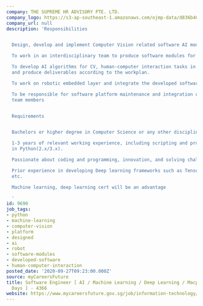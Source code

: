 ```yaml
---
company: THE SUPREME HR ADVISORY PTE. LTD.
company_logo: https://s3-ap-southeast-1.amazonaws.com/ojmp-data/d836b409d701b9d1c19b3db2d7458e62/supreme-hr-advisory.jpg
company_url: null
description: 'Responsibilities


  Design, develop and implement Computer Vision related software AI modules.

  To work in an interdisciplinary team to produce software modules for humanoid robots.

  To develop AI algorithms for CV, human-computer interaction tasks in humanoid robots
  and produce deliverables according to the workplan.

  To work on robotic embedded layer and integrate the developed software AI modules.

  To be responsible for software platform maintenance and integration of work from
  team members


  Requirements


  Bachelors or higher degree in Computer Science or any other discipline.

  1-3 years of relevant working experience, including scripting and programming experiences
  in Python(2.x/3.x).

  Passionate about coding and programming, innovation, and solving challenging problems

  Prior experience in developing Deep learning frameworks such as Tensorflow, PyTorch
  etc.

  Machine learning, deep learning cert will be an advantage

  '
id: 9690
job_tags:
- python
- machine-learning
- computer-vision
- platform
- designed
- ai
- robot
- software-modules
- developed-software
- human-computer-interaction
posted_date: '2020-09-27T09:23:00.000Z'
source: myCareersFuture
title: Software Engineer [ AI / Machine Learning / Deep Learning / Macpherson / 5
  Days ] - 4366
website: https://www.mycareersfuture.gov.sg/job/information-technology/software-engineer-ai-machine-learning-deep-learning-macpherson-5-days-4366-supreme-hr-advisory-f14d5d6d2f8e18971ffb31140866753c
---
```

